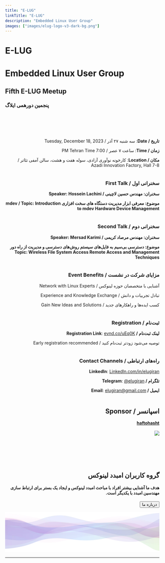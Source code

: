 ```yaml
---
title: "E-LUG"
linkTitle: "E-LUG"
description: "Embedded Linux User Group"
images: ["images/elug-logo-v3-dark-bg.png"]
---
```


<div class="hero">
  <div class="container">
    <div class="row justify-content-center align-items-center">
      <div class="col-xl-7 col-lg-6 col-md-6 hero-section-mobile">
        <h1 class="hero-title center-text">
            E-LUG
        </h1>
      </div>
    </div>
  </div>
        <div class="container">
            <div class="row justify-content-center align-items-center">
                <div class="col-xl-7 col-lg-6 col-md-6 hero-section-mobile">
                    <h1 class="hero-title center-text">
                        Embedded Linux User Group
                    </h1>
                </div>
            </div>
        </div>
</div>


<!-- Do not delete from the beginning to this point. -->


<div class="body-container push-up">
  <div class="container">
    <div class="row">
      <div class="col-lg-12 center-text" style="margin-bottom: 50px">
        <h2 class="section-title">Fifth E-LUG Meetup</h2>
        <h3 class="section-title">پنجمین دورهمی ایلاگ</h3>
      </div>
      <div class="col-lg-11 center-text info-card" style="margin-bottom: 50px" dir="rtl">
        <br />
        <br />

**تاریخ / Date**: سه شنبه ۲۷ آذر / Tuesday, December 18, 2023

**زمان / Time**: ساعت ۷ عصر / 7:00 PM Tehran Time

**مکان / Location**: کارخونه نوآوری آزادی، سوله هفت و هشت، سالن آمفی تئاتر / Azadi Innovation Factory, Hall 7-8
<br />
<br />

### سخنرانی اول / First Talk
**سخنران: مهندس حسین لاچینی / Speaker: Hossein Lachini**

**موضوع: معرفی ابزار مدیریت دستگاه های سخت افزاری  mdev / Topic: Introduction to mdev Hardware Device Management**
<br />
<br />

### سخنرانی دوم / Second Talk

**سخنران: مهندس مرصاد کریمی / Speaker: Mersad Karimi**

**موضوع: دسترسی بی‌سیم به فایل‌های سیستم روش‌های دسترسی و مدیریت از راه دور  Topic: Wireless File System Access Remote Access and Management Techniques**
<br />
<br />

### مزایای شرکت در نشست / Event Benefits

آشنایی با متخصصان حوزه لینوکس / Network with Linux Experts

تبادل تجربیات و دانش / Experience and Knowledge Exchange

کسب ایده‌ها و راهکارهای جدید / Gain New Ideas and Solutions
<br />
<br />

### ثبت‌نام / Registration

**لینک ثبت‌نام / Registration Link**: [evnd.co/uEq0K](https://evnd.co/uEq0K)

توصیه می‌شود زودتر ثبت‌نام کنید / Early registration recommended
<br />
<br />

### راه‌های ارتباطی / Contact Channels

**LinkedIn**: [LinkedIn.com/in/elugiran](https://www.linkedin.com/in/elugiran)

**تلگرام / Telegram**: [@elugiran](https://t.me/elugiran)

**ایمیل / Email**: elugiran@gmail.com
<br />
<br />

## اسپانسر / Sponsor

[**haftohasht**](https://haftohasht.studio)
        <br />
        <br />
        <img
          src="/images/elug-5th-meeting.jpg"
          class="img-fluid"
          alt-text="Build Serverless API Backends use case diagram"
        />
        <br /><br />
      </div>
    </div>
  </div>
</div>



<!-- Do not delete after this line -->

<div class="body-container" dir="rtl">
    <div class="container" dir="rtl">
        <br />
        <div class="row" dir="rtl">
            <div class="col-lg-6" dir="rtl">
                <h2 class="section-title">
                    گروه کاربران امبدد لینوکس
                </h2>
                <h4 class="section-text-bold mt-4">
                    هدف ما آشنایی بیشتر افراد با مباحث امبدد لینوکس و ایجاد یک بستر برای ارتباط سازی مهندسین امبدد با یکدیگر است.
                </h4>  
                <a href="/about-us/"
                ><button class="hero-mid">درباره ما</button></a
                >
            </div>
            <p>
            </p>
            <p>
            </p>
        </div>
    </div>
</div>


<div class="wide-image show-desktop" dir="rtl">
  <img src="/images/wave.webp" class="big-waves" />
</div>


---

